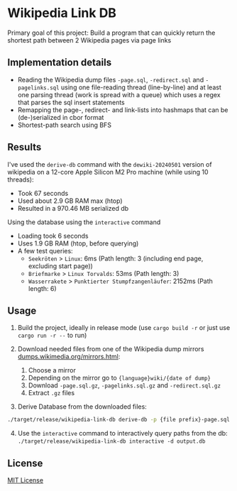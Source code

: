 # Wikipedia Link DB

Primary goal of this project: Build a program that can quickly return the shortest path between 2 Wikipedia pages via page links

## Implementation details

- Reading the Wikipedia dump files `-page.sql`, `-redirect.sql` and `-pagelinks.sql` using one file-reading thread (line-by-line) and at least one parsing thread (work is spread with a queue) which uses a regex that parses the sql insert statements
- Remapping the page-, redirect- and link-lists into hashmaps that can be (de-)serialized in cbor format
- Shortest-path search using BFS

## Results

I've used the `derive-db` command with the `dewiki-20240501` version of wikipedia on a 12-core Apple Silicon M2 Pro machine (while using 10 threads):

- Took 67 seconds
- Used about 2.9 GB RAM max (htop)
- Resulted in a 970.46 MB serialized db

Using the database using the `interactive` command

- Loading took 6 seconds
- Uses 1.9 GB RAM (htop, before querying)
- A few test queries:
  - `Seekröten` > `Linux`: 6ms (Path length: 3 (including end page, excluding start page))
  - `Briefmarke` > `Linux Torvalds`: 53ms (Path length: 3)
  - `Wasserrakete` > `Punktierter Stumpfzangenläufer`: 2152ms (Path length: 6)

## Usage

1. Build the project, ideally in release mode (use `cargo build -r` or just use `cargo run -r --` to run)

2. Download needed files from one of the Wikipedia dump mirrors [dumps.wikimedia.org/mirrors.html](https://dumps.wikimedia.org/mirrors.html):

   1. Choose a mirror
   2. Depending on the mirror go to `{language}wiki/{date of dump}`
   3. Download `-page.sql.gz`, `-pagelinks.sql.gz` and `-redirect.sql.gz`
   4. Extract `.gz` files

3. Derive Database from the downloaded files:

```bash
./target/release/wikipedia-link-db derive-db -p {file prefix}-page.sql -r {file prefix}-redirect.sql -l {file prefix}-pagelinks.sql -o output.db -t {number of threads to use}
```

4. Use the `interactive` command to interactively query paths from the db: `./target/release/wikipedia-link-db interactive -d output.db`

## License

[MIT License](./LICENSE)
